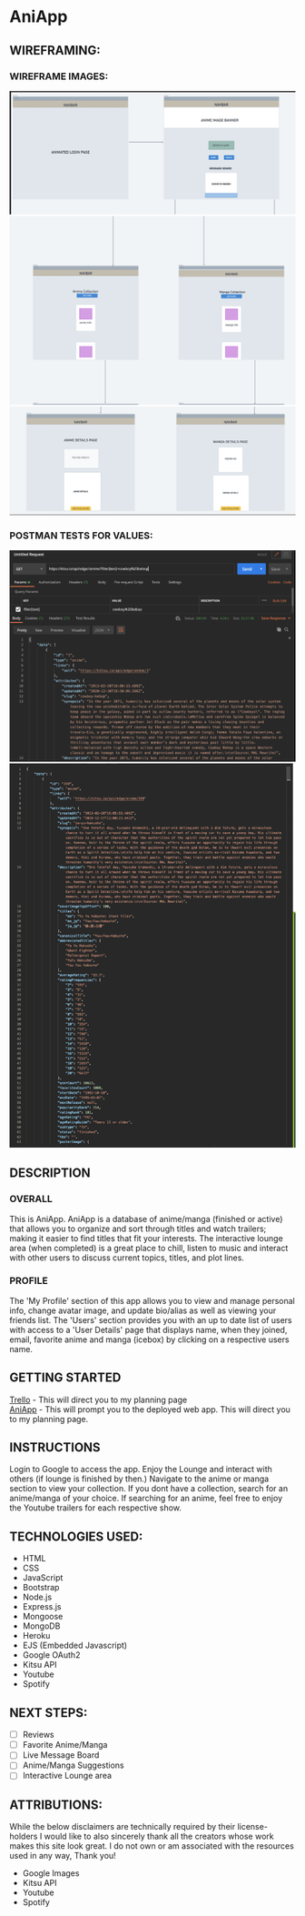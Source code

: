 # AniApp

## WIREFRAMING:
### WIREFRAME IMAGES:
![wf1](images/wireframe1.png)
![wf2](images/wireframe2.png)
![wf3](images/wireframe3.png)

### POSTMAN TESTS FOR VALUES:
![test1](images/cowboy.png)
![test2](images/yu-yu.png)
## DESCRIPTION
### OVERALL
This is AniApp. AniApp is a database of anime/manga (finished or active) that allows you to organize and sort through titles and watch trailers; making it easier to find titles that fit your interests. The interactive lounge area (when completed) is a great place to chill, listen to music and interact with other users to discuss current topics, titles, and plot lines. 
### PROFILE
The 'My Profile' section of this app allows you to view and manage personal info, change avatar image, and update bio/alias as well as viewing your friends list. The 'Users' section provides you with an up to date list of users with access to a 'User Details' page that displays name, when they joined, email, favorite anime and manga (icebox) by clicking on a respective users name.
## GETTING STARTED
<a href="https://trello.com/b/QRzfVDEe/unit-2-project">Trello</a> - This will direct you to my planning page<br>
<a href="https://ani-app2424.herokuapp.com/">AniApp</a> - This will prompt you to the deployed web app.
This will direct you to my planning page.

## INSTRUCTIONS
Login to Google to access the app. Enjoy the Lounge and interact with others (if lounge is finished by then.) Navigate to the anime or manga section to view your collection. If you dont have a collection, search for an anime/manga of your choice. If searching for an anime, feel free to enjoy the Youtube trailers for each respective show.

## TECHNOLOGIES USED:
- HTML
- CSS
- JavaScript
- Bootstrap
- Node.js
- Express.js
- Mongoose
- MongoDB
- Heroku
- EJS (Embedded Javascript)
- Google OAuth2
- Kitsu API
- Youtube
- Spotify
  
## NEXT STEPS:
- [ ] Reviews
- [ ] Favorite Anime/Manga
- [ ] Live Message Board
- [ ] Anime/Manga Suggestions
- [ ] Interactive Lounge area

## ATTRIBUTIONS:
While the below disclaimers are technically required by their license-holders I would like to also sincerely thank all the creators whose work makes this site look great. I do not own or am associated with the resources used in any way, Thank you!
- Google Images
- Kitsu API
- Youtube
- Spotify


